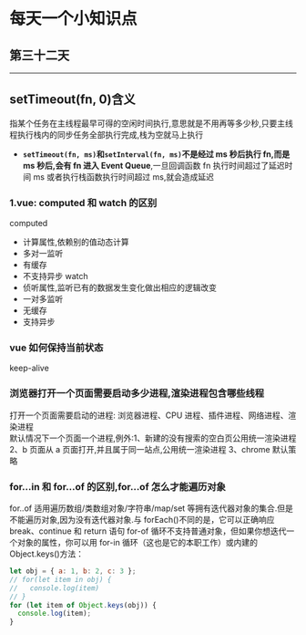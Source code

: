# 每天一个小知识点

## 第三十二天

---

## setTimeout(fn, 0)含义

指某个任务在主线程最早可得的空闲时间执行,意思就是不用再等多少秒,只要主线程执行栈内的同步任务全部执行完成,栈为空就马上执行

- **`setTimeout(fn, ms)`和`setInterval(fn, ms)`不是经过 ms 秒后执行 fn,而是 ms 秒后,会有 fn 进入 Event Queue**,一旦回调函数 fn 执行时间超过了延迟时间 ms 或者执行栈函数执行时间超过 ms,就会造成延迟

### 1.vue: computed 和 watch 的区别

computed

- 计算属性,依赖别的值动态计算
- 多对一监听
- 有缓存
- 不支持异步
  watch
- 侦听属性,监听已有的数据发生变化做出相应的逻辑改变
- 一对多监听
- 无缓存
- 支持异步

### vue 如何保持当前状态

keep-alive

### 浏览器打开一个页面需要启动多少进程,渲染进程包含哪些线程

打开一个页面需要启动的进程: 浏览器进程、CPU 进程、插件进程、网络进程、渲染进程  
默认情况下一个页面一个进程,例外:1、新建的没有搜索的空白页公用统一渲染进程 2、b 页面从 a 页面打开,并且属于同一站点,公用统一渲染进程 3、chrome 默认策略

### for...in 和 for...of 的区别,for...of 怎么才能遍历对象

for..of 适用遍历数组/类数组对象/字符串/map/set 等拥有迭代器对象的集合.但是不能遍历对象,因为没有迭代器对象.与 forEach()不同的是，它可以正确响应 break、continue 和 return 语句
for-of 循环不支持普通对象，但如果你想迭代一个对象的属性，你可以用 for-in 循环（这也是它的本职工作）或内建的 Object.keys()方法：

```js
let obj = { a: 1, b: 2, c: 3 };
// for(let item in obj) {
//   console.log(item)
// }
for (let item of Object.keys(obj)) {
  console.log(item);
}
```
